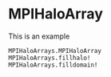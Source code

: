 # MPIHaloArray

This is an example

```@docs
MPIHaloArrays.MPIHaloArray
MPIHaloArrays.fillhalo!
MPIHaloArrays.filldomain!
```